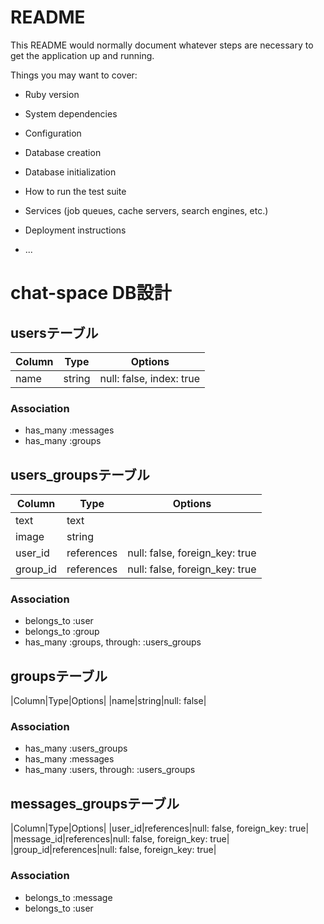 # README

This README would normally document whatever steps are necessary to get the
application up and running.

Things you may want to cover:

* Ruby version

* System dependencies

* Configuration

* Database creation

* Database initialization

* How to run the test suite

* Services (job queues, cache servers, search engines, etc.)

* Deployment instructions

* ...
# chat-space DB設計
## usersテーブル
|Column|Type|Options|
|------|----|-------|
|name|string|null: false, index: true|

### Association
- has_many :messages
- has_many :groups

## users_groupsテーブル
|Column|Type|Options|
|------|----|-------|
|text|text|
|image|string|
|user_id|references|null: false, foreign_key: true|
|group_id|references|null: false, foreign_key: true|

### Association
- belongs_to :user
- belongs_to :group
- has_many :groups, through: :users_groups

## groupsテーブル
|Column|Type|Options|
|name|string|null: false|

### Association
- has_many :users_groups
- has_many  :messages
- has_many :users, through: :users_groups

## messages_groupsテーブル
|Column|Type|Options|
|user_id|references|null: false, foreign_key: true|
|message_id|references|null: false, foreign_key: true|
|group_id|references|null: false, foreign_key: true|
### Association
- belongs_to :message
- belongs_to :user
